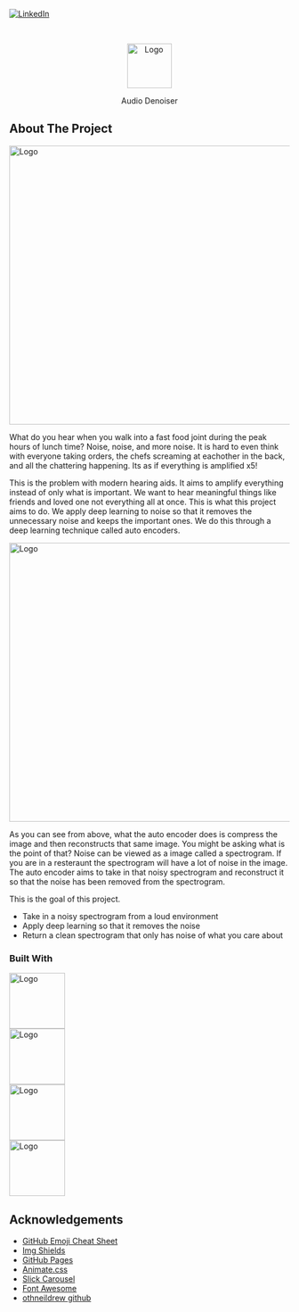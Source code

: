 <div id="top"></div>

[![LinkedIn][linkedin-shield]][linkedin-url]



<!-- PROJECT LOGO -->
<br />
<p align="center">
  <a href="https://github.com/othneildrew/Best-README-Template">
    <img src="https://raw.githubusercontent.com/mrbraden56/Best-README-Template/master/images/logo.png" alt="Logo" width="80" height="80">
  </a>

  <p align="center">
    Audio Denoiser
    <br />
  </p>
</p>




<!-- ABOUT THE PROJECT! -->
## About The Project

<a>
    <img src="https://miro.medium.com/max/1182/1*OOTqBsjpuXyfYJVdPxWtBA.png" alt="Logo" width="1100" height="500">
  </a>

What do you hear when you walk into a fast food joint during the peak hours of lunch time? Noise, noise, and more noise. It is hard to even think with everyone taking orders, the chefs screaming at eachother in the back, and all the chattering happening. Its as if everything is amplified x5!

This is the problem with modern hearing aids. It aims to amplify everything instead of only what is important. We want to hear meaningful things like friends and loved one not everything all at once. This is what this project aims to do. We apply deep learning to noise so that it removes the unnecessary noise and keeps the important ones. We do this through a deep learning technique called auto encoders.

<a>
    <img src="https://miro.medium.com/max/600/1*nqzWupxC60iAH2dYrFT78Q.png" alt="Logo" width="1100" height="500">
 </a>


As you can see from above, what the auto encoder does is compress the image and then reconstructs that same image. You might be asking what is the point of that? Noise can be viewed as a image called a spectrogram. If you are in a resteraunt the spectrogram will have a lot of noise in the image. The auto encoder aims to take in that noisy spectrogram and reconstruct it so that the noise has been removed from the spectrogram.

This is the goal of this project.
* Take in a noisy spectrogram from a loud environment
* Apply deep learning so that it removes the noise
* Return a clean spectrogram that only has noise of what you care about

### Built With


<a href="https://librosa.org/doc/main/index.html">
    <img src="https://librosa.org/doc/main/_static/librosa_logo_text.svg" alt="Logo" width="100" height="100">
       <br />
 </a>
 
 
 <a href="https://numpy.org/doc/stable/index.html#">
    <img src="https://numpy.org/doc/stable/_static/numpylogo.svg" alt="Logo" width="100" height="100">
       <br />
 </a>
      
  <a href="https://pytorch.org/">
    <img src="https://pytorch.org/assets/images/pytorch-logo.png" alt="Logo" width="100" height="100">
       <br />
 </a>
 
 <a href="http://pydub.com/">
    <img src="https://images.g2crowd.com/uploads/product/image/social_landscape/social_landscape_86c4f17e5b0c4fc3d86420b9c7c5894c/pydub.png" alt="Logo" width="100" height="100">
       <br />
 </a>







<!-- ACKNOWLEDGEMENTS -->
## Acknowledgements
* [GitHub Emoji Cheat Sheet](https://www.webpagefx.com/tools/emoji-cheat-sheet)
* [Img Shields](https://shields.io)
* [GitHub Pages](https://pages.github.com)
* [Animate.css](https://daneden.github.io/animate.css)
* [Slick Carousel](https://kenwheeler.github.io/slick)
* [Font Awesome](https://fontawesome.com)
* [othneildrew github](https://github.com/othneildrew)





<!-- MARKDOWN LINKS & IMAGES -->
<!-- https://www.markdownguide.org/basic-syntax/#reference-style-links -->
[contributors-shield]: https://img.shields.io/github/contributors/othneildrew/Best-README-Template.svg?style=for-the-badge
[contributors-url]: https://github.com/othneildrew/Best-README-Template/graphs/contributors
[forks-shield]: https://img.shields.io/github/forks/othneildrew/Best-README-Template.svg?style=for-the-badge
[forks-url]: https://github.com/othneildrew/Best-README-Template/network/members
[stars-shield]: https://img.shields.io/github/stars/othneildrew/Best-README-Template.svg?style=for-the-badge
[stars-url]: https://github.com/othneildrew/Best-README-Template/stargazers
[issues-shield]: https://img.shields.io/github/issues/othneildrew/Best-README-Template.svg?style=for-the-badge
[issues-url]: https://github.com/othneildrew/Best-README-Template/issues
[license-shield]: https://img.shields.io/github/license/othneildrew/Best-README-Template.svg?style=for-the-badge
[license-url]: https://github.com/othneildrew/Best-README-Template/blob/master/LICENSE.txt
[linkedin-shield]: https://img.shields.io/badge/-LinkedIn-black.svg?style=for-the-badge&logo=linkedin&colorB=555
[linkedin-url]: https://www.linkedin.com/in/braden-lockwood-b7606a1b5/
[product-screenshot]: images/screenshot.png
